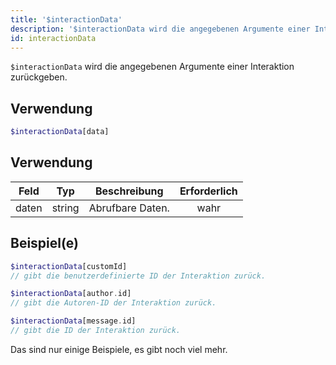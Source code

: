 ```yaml
---
title: '$interactionData'
description: '$interactionData wird die angegebenen Argumente einer Interaktion zurückgeben.'
id: interactionData
---
```


`$interactionData` wird die angegebenen Argumente einer Interaktion zurückgeben.

## Verwendung

```php
$interactionData[data]
```

## Verwendung

| Feld  | Typ    | Beschreibung     | Erforderlich |
| ----- | ------ | ---------------- |:------------:|
| daten | string | Abrufbare Daten. |     wahr     |

## Beispiel(e)

```php
$interactionData[customId]
// gibt die benutzerdefinierte ID der Interaktion zurück.
```

```php
$interactionData[author.id]
// gibt die Autoren-ID der Interaktion zurück.
```

```php
$interactionData[message.id]
// gibt die ID der Interaktion zurück.
```

Das sind nur einige Beispiele, es gibt noch viel mehr.